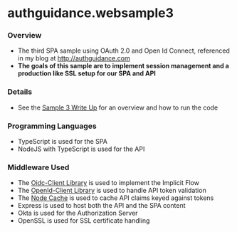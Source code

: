 # authguidance.websample3

### Overview

* The third SPA sample using OAuth 2.0 and Open Id Connect, referenced in my blog at http://authguidance.com
* **The goals of this sample are to implement session management and a production like SSL setup for our SPA and API**

### Details

* See the [Sample 3 Write Up](http://authguidance.com/2017/10/27/final-spa-overview/) for an overview and how to run the code

### Programming Languages

* TypeScript is used for the SPA
* NodeJS with TypeScript is used for the API

### Middleware Used

* The [Oidc-Client Library](https://github.com/IdentityModel/oidc-client-js) is used to implement the Implicit Flow
* The [OpenId-Client Library](https://github.com/panva/node-openid-client) is used to handle API token validation
* The [Node Cache](https://github.com/mpneuried/nodecache) is used to cache API claims keyed against tokens
* Express is used to host both the API and the SPA content
* Okta is used for the Authorization Server
* OpenSSL is used for SSL certificate handling
